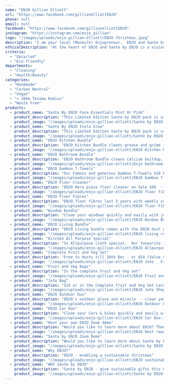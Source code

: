```yaml
---
name: "ENJO Gillian Elliott"
url: "https://www.facebook.com/gillianelliottENJO"
phone: null
email: null
facebook: "https://www.facebook.com/gillianelliottENJO"
instagram: "https://instagram.com/enjo_gillian"
logo: "/images/uploads/enjo-gillian-elliott/ENJO Christmas.jpeg"
description: "I am your local (Monbulk) Enjopreneur.  ENJO and Sante by ENJO is an ethically produced microfibre cleaning system that uses just cold water to clean the home, garage and skin.  I have been using ENJO for over 16 years to clean my entire home and in that time have not needed to buy a single bottle of cleaner, sponges or wipes.   ENJO uses engineered and patented ENJO tex microfibres to clean 6 times better than conventional cleaning with just cold water. Our fibres are ethically made in Austria, and distributed through ENJO Australia in partnership with passionate local ENJO business owners like myself. We are a zero waste (fully upcyclable) and 100% Carbon Neutral company."
ethicalDescription: "At the heart of ENJO and Sante by ENJO is a vision to care for the environment and people. ENJO Austria and ENJO Australia are both family owned and run business, ENJO was developed to resolve lake oil spills, ENJO came to Australia with Barb deCorti when she saw the health improvements from reducing chemicals for her asthmatic son. I started my ENJO business for the same reason.  ENJO is made to the highest standard and is quality Oeko-Tex certified. Each glove & cloth is handmade with locally sourced materials in Austria, where the highly valued staff enjoy high standard of working and employment conditions. ENJO is reusable for 3 years and all waste is then upcycled or recycled.  ENJO is a 100% climate neutral company. We take our intention to be beneficial to those around us very seriously and this includes ethical production and business practice. Ethical for the consumer, ethical for all in the manufacture chain, ethical for the Enjopreneur (Me ? ) and ethical for the planet."
criteria:
  - "Upcycled"
  - "Eco-friendly"
departments:
  - "Cleaning"
  - "Health/Beauty"
categories:
  - "Handmade"
  - "Carbon Neutral"
  - "Vegan"
  - "< 20km Tecoma Radius"
  - "Waste Free"
products:
  - product_name: "Sante By ENJO Face Essentials Mint Or Pink"
    product_description: "This Limited Edition Sante by ENJO pack is used to clean your face simply with water. It replaces the need for cleanser, toner and wipes. They last 250 washes, and will work for a full face of makeup, sunscreen , zinc and general dirt. Includes 4 x make up Removers, I x face cleanser glove One bamboo Face towel, 2x Sante Hooks -  $89 (Value $126)"
    product_image: "/images/uploads/enjo-gillian-elliott/Sante by ENJO Face Essentials Mint.png"
  - product_name: "Sante By ENJO Insta Glow"
    product_description: "This Limited Edition Sante by ENJO pack is used to clean your face and body simply with water. It replaces the need for cleanser, toner and wipes and exfoliater. They last 250 washes, and will work for a full face of makeup, sunscreen, zinc and general dirt. many with skin conditions have found it very therapeutic. Includes 1 Body Cleanser, 4 x make up Removers, I x face cleanser glove One bamboo Face towel, 2x Sante Hooks -  $139 (Value $189)"
    product_image: "/images/uploads/enjo-gillian-elliott/Sante by ENJO insta glow pink.png"
  - product_name: "ENJO Kitchen Bundle"
    product_description: "ENJO Kitchen Bundle cleans grease and grime in the kitchen with just cold water. Removes 99.9% bacteria, cleans 6x better than a conventional clean. Just Wet Wipe and Dry for a quick and easy superb clean. This bundle replaces sponges, cloths, bottles of cleaner, cleanser and lasts for 3 years with weekly use. Recyclable at no cost to you the end of it's life. $189(Value $231) Includes Kitchen Glove, Mini, sponge, allpurpose and miracle cloth with bonus bamboo T-Towel of your choice."
    product_image: "/images/uploads/enjo-gillian-elliott/ENJO Kitchen Bundle.png"
  - product_name: "ENJO Bathroom Bundle"
    product_description: "ENJO Bathroom Bundle cleans calcium buildup, soap residue, toothpaste and makeup off your bathroom surfaces with just cold water. Removes 99.9% bacteria, cleans 6x better than a conventional clean. Just Wet Wipe and Dry. Leaves your bathroom sparkling with a quick and easy no chemical clean. This bundle replaces sponges, cloths, bottles of cleaner, cleanser and lasts for 3 years with weekly use. Recyclable at no cost to you the end of it's life. $159 (Value $192) Includes bathroom Glove, Mini, sponge and miracle cloth with bonus bamboo T-Towel of your choice."
    product_image: "/images/uploads/enjo-gillian-elliott/Enjo bathroom Bundle.png"
  - product_name: "ENJO bamboo T-Towels"
    product_description: "Our Famous and generous bamboo T-Towels $18 Each or 3 Pack $42 (Or free with any ENJO bundle)"
    product_image: "/images/uploads/enjo-gillian-elliott/ENJO bamboo T-Towels.png"
  - product_name: "ENJO Floor Cleaner"
    product_description: "ENJO Hero piece floor cleaner on Sale $99  - Fully adjustable to 2.2 metres, full swivel head,  the pole attaches to ENJO window cleaner and Long handles Flexi Duster. Available in the ENJOPURE bundle too. Made from recycled aluminum, upcyclable at the end of it's life. 12month Warranty."
    product_image: "/images/uploads/enjo-gillian-elliott/ENJO floor fibres range.jpg"
  - product_name: "ENJO Floor Fibres"
    product_description: "ENJO floor fibres last 3 years with weekly use. These replace your need for a vacuum, bucket, cleanser and hot water or steam mop on hard floors. Just use the Dust (Orange one) dry and then Wet with light spray with water the other fibre suitable for your floors. Please be in touch to get advise about which one will be best for your floor.   $89 Each or 2 for $178 with bonus T-Towel"
    product_image: "/images/uploads/enjo-gillian-elliott/ENJO floor Fibres.jpg"
  - product_name: "Window Bundle"
    product_description: "Clean your windows quickly and easily with just a few sprays of water. This bundle eliminates your need for cleanser, cloths and paper towel. Comes with the hardwear the outdoor fibre, the window miracle, a 12 month Warranty and 30 day full satisfaction guarantee and a bonus Bamboo T-Towel $159 (Value 182)"
    product_image: "/images/uploads/enjo-gillian-elliott/ENJO Window Bundle.jpg"
  - product_name: "ENJO Living Bundle"
    product_description: "ENJO Living bundle comes with the ENJO dust glove, the fabric glove to clean your leather and fabrics and the living miracle. The dust glove is superb at removing dust from your surfaces getting it out of your house. The fabric glove great for cleaning spills of fabrics and cleaning leather like shoes and handbags. The miracle is for drying off and for cleaning computer and TV sceens, picture frames, glass cabinets and table tops for a streak free finish. This bundle replaces glass cleanser, dust wipes, paper towel and leather cleaner. Last 3 years, recyclable 6month Warranty 30 day full satisfaction guarantee and a bonus Bamboo T-Towel  $139 (Value $163)"
    product_image: "/images/uploads/enjo-gillian-elliott/ENJO living room bundle.png"
  - product_name: "Kitchen All Purpose Special"
    product_description: "3x Allpurpose cloth special.  Our favourite in the kitchen, replaces paper towel and all purpose cleaner. Great for cleaning high touch areas for fingerprints, or cleaning up spills like egg and milk in the kitchen. Wet wipe and dry only $89 (Value $117)"
    product_image: "/images/uploads/enjo-gillian-elliott/ENJO Allpurpose cloth Special.png"
  - product_name: "Complete Fruit and Veg Set"
    product_description: "Free to Hosts till 20th Dec - or $54 (Value $68) 1x Jute bag, 3x fruit and Veg bags, 1 x Fruit and Veg cleaning cloth - removes waxes and dirt from your fruit and veg, simple wet wipe and dry."
    product_image: "/images/uploads/enjo-gillian-elliott/ENJO Jute _ Fruit and Veg.png"
  - product_name: "Fruit and Veg Bags"
    product_description: "In the complete Fruit and Veg set"
    product_image: "/images/uploads/enjo-gillian-elliott/ENJO Fruit and Veg bags.png"
  - product_name: "Jute Bag"
    product_description: "$15 or in the Complete fruit and Veg Set Large bag with Handy pocket for shopping essentials."
    product_image: "/images/uploads/enjo-gillian-elliott/ENJO Jute Shopping bag.png"
  - product_name: "ENJO Outdoor Duo"
    product_description: "ENJO's outdoor glove and miracle  - clean your flysceens, outdoor furniture and balustrades quickly and easily with just a little cold water $89 (Value $114) Eliminates your need for high pressure hoses, and saves you hours of cleaning time for those big outdoor jobs."
    product_image: "/images/uploads/enjo-gillian-elliott/ENJO Outdoor Duo.jpg"
  - product_name: "ENJO Car Duo"
    product_description: "Clean your Cars & bikes quickly and easily with a bucket of water. $89 (Value $114) Replaces your need for cleaning products and pressure hoses."
    product_image: "/images/uploads/enjo-gillian-elliott/ENJO Car Duo.jpg"
  - product_name: "Host your own ENJO Zoom demo"
    product_description: "Would you like to learn more about ENJO? Then why not host your own zoom demo? i do all the work for you, all you need to to is bring 4-6 guests to a 1hr (ish - depends of how chatty everyone is :) demo of the products. You can ask your questions and I can demonstrate in real time.  We have been running zoom demos since the first lockdown as a great way to get together with friends and family to learn more about ENJO and help you decide if ENJO is what you've been looking for. The host rewards are very generous and most of my hosts receive over $500 worth of free product. If you'd like to know more get in touch!"
    product_image: "/images/uploads/enjo-gillian-elliott/ENJO Host rewards.png"
  - product_name: "Sante by ENJO Zoom Demo"
    product_description: "Would you like to learn more about Sante by ENJO Skin Care? Then why not host your own zoom demo? I do all the work for you, all you need to to is bring 4-6 guests to a 30min (ish - depends of how chatty everyone is :) demo of the products. You can ask your questions and I can demonstrate in real time.  We have been holding zoom demos as a great way to get together with friends and family to learn more about Sante and help you decide if Sante is what you've been looking for. The host rewards are very generous and most of my hosts receive over $500 worth of free product. If you'd like to know more get in touch!"
    product_image: "/images/uploads/enjo-gillian-elliott/Sante by ENJO host rewards.jpg"
  - product_name: "Why ENJO?"
    product_description: "ENJO - enabling a sustainable Christmas"
    product_image: "/images/uploads/enjo-gillian-elliott/ENJO sustainable Christmas.jpg"
  - product_name: "WHY Sante by ENJO"
    product_description: "Sante by ENJO - give sustainable gifts this Christmas"
    product_image: "/images/uploads/enjo-gillian-elliott/Sante by ENJO suastainable christmas.jpg"
---
```

